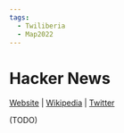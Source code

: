 ```yaml
---
tags:
  - Twiliberia
  - Map2022
---
```

# Hacker News

[Website]() | [Wikipedia]() |  [Twitter]()

(TODO)